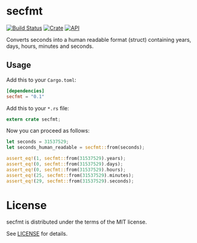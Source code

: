 # secfmt

[![Build Status](https://travis-ci.org/dirkeinecke/secfmt.svg?branch=master)](https://travis-ci.org/dirkeinecke/secfmt)
[![Crate](https://img.shields.io/crates/v/secfmt.svg)](https://crates.io/crates/secfmt)
[![API](https://docs.rs/secfmt/badge.svg)](https://docs.rs/secfmt)

Converts seconds into a human readable format (struct) containing years, days, hours, minutes and seconds.

## Usage

Add this to your `Cargo.toml`:

```toml
[dependencies]
secfmt = "0.1"
```

Add this to your `*.rs` file:

```rust
extern crate secfmt;
```

Now you can proceed as follows:

```rust
let seconds = 31537529;
let seconds_human_readable = secfmt::from(seconds);

assert_eq!(1, secfmt::from(31537529).years);
assert_eq!(0, secfmt::from(31537529).days);
assert_eq!(0, secfmt::from(31537529).hours);
assert_eq!(25, secfmt::from(31537529).minutes);
assert_eq!(29, secfmt::from(31537529).seconds);
```

# License

secfmt is distributed under the terms of the MIT license.

See [LICENSE](LICENSE) for details.
